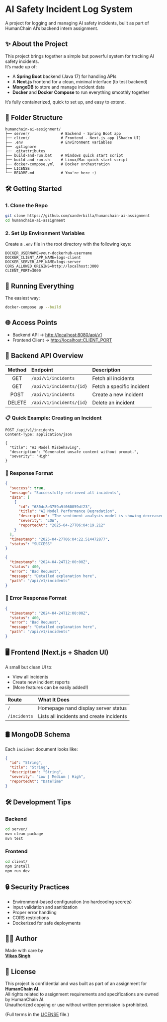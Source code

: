 # AI Safety Incident Log System

A project for logging and managing AI safety incidents, built as part of HumanChain AI’s backend intern assignment.

## ✨ About the Project

This project brings together a simple but powerful system for tracking AI safety incidents.  
It’s made up of:

- A **Spring Boot** backend (Java 17) for handling APIs
- A **Next.js** frontend for a clean, minimal interface (to test backend)
- **MongoDB** to store and manage incident data
- **Docker** and **Docker Compose** to run everything smoothly together

It’s fully containerized, quick to set up, and easy to extend.

## 📁 Folder Structure

```
humanchain-ai-assignment/
├── server/              # Backend - Spring Boot app
├── client/              # Frontend - Next.js app (Shadcn UI)
├── .env                 # Environment variables
├── .gitignore
├── .gitattributes
├── build-and-run.bat    # Windows quick start script
├── build-and-run.sh     # Linux/Mac quick start script
├── docker-compose.yml   # Docker orchestration
├── LICENSE
└── README.md            # You're here :)
```

## 🛠️ Getting Started

### 1. Clone the Repo

```bash
git clone https://github.com/xanderbilla/humanchain-ai-assignment
cd humanchain-ai-assignment
```

### 2. Set Up Environment Variables

Create a `.env` file in the root directory with the following keys:

```
DOCKER_USERNAME=your-dockerhub-username
DOCKER_CLIENT_APP_NAME=logs-client
DOCKER_SERVER_APP_NAME=logs-server
CORS_ALLOWED_ORIGINS=http://localhost:3000
CLIENT_PORT=3000
```

## 🚀 Running Everything

The easiest way:

```bash
docker-compose up --build
```

## 🌐 Access Points

- Backend API → [http://localhost:8080/api/v1](http://localhost:8080/api/v1/health)
- Frontend Client → [http://localhost:CLIENT_PORT](http://localhost:CLIENT_PORT)

## 📡 Backend API Overview

| Method | Endpoint                 | Description               |
| :----: | :----------------------- | :------------------------ |
|  GET   | `/api/v1/incidents`      | Fetch all incidents       |
|  GET   | `/api/v1/incidents/{id}` | Fetch a specific incident |
|  POST  | `/api/v1/incidents`      | Create a new incident     |
| DELETE | `/api/v1/incidents/{id}` | Delete an incident        |

### 📋 Quick Example: Creating an Incident

```http
POST /api/v1/incidents
Content-Type: application/json

{
  "title": "AI Model Misbehaving",
  "description": "Generated unsafe content without prompt.",
  "severity": "High"
}
```

### 🧹 Response Format

```json
{
  "success": true,
  "message": "Successfully retrieved all incidents",
  "data": [
    {
      "id": "680dc8e3759a9f060059df23",
      "title": "AI Model Performance Degradation",
      "description": "The sentiment analysis model is showing decreased accuracy in processing customer feedback",
      "severity": "LOW",
      "reportedAt": "2025-04-27T06:04:19.212"
    }
  ],
  "timestamp": "2025-04-27T06:04:22.514472877",
  "status": "SUCCESS"
}
```

```json
{
  "timestamp": "2024-04-24T12:00:00Z",
  "status": 400,
  "error": "Bad Request",
  "message": "Detailed explanation here",
  "path": "/api/v1/incidents"
}
```

### 🧹 Error Response Format

```json
{
  "timestamp": "2024-04-24T12:00:00Z",
  "status": 400,
  "error": "Bad Request",
  "message": "Detailed explanation here",
  "path": "/api/v1/incidents"
}
```

## 🖥️ Frontend (Next.js + Shadcn UI)

A small but clean UI to:

- View all incidents
- Create new incident reports
- (More features can be easily added!)

| Route        | What It Does                             |
| :----------- | :--------------------------------------- |
| `/`          | Homepage nand display server status      |
| `/incidents` | Lists all incidents and create incidents |

## 🛢️ MongoDB Schema

Each `incident` document looks like:

```json
{
  "id": "String",
  "title": "String",
  "description": "String",
  "severity": "Low | Medium | High",
  "reportedAt": "DateTime"
}
```

## 🛠️ Development Tips

### Backend

```bash
cd server/
mvn clean package
mvn test
```

### Frontend

```bash
cd client/
npm install
npm run dev
```

## 🔒 Security Practices

- Environment-based configuration (no hardcoding secrets)
- Input validation and sanitization
- Proper error handling
- CORS restrictions
- Dockerized for safe deployments

## 👨‍💻 Author

Made with care by  
[**Vikas Singh**](https://github.com/xanderbilla)

## 📜 License

This project is confidential and was built as part of an assignment for **HumanChain AI**.  
All rights related to assignment requirements and specifications are owned by HumanChain AI.  
Unauthorized copying or use without written permission is prohibited.

(Full terms in the [LICENSE](LICENSE) file.)
